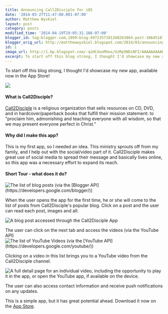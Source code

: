 ```yaml
---
title: Announcing Call2Disciple for iOS
date: '2014-03-27T11:47:00.001-07:00'
author: Matthew Wyskiel
layout: post
category: posts
modified_time: '2014-04-19T19:05:31.166-07:00'
blogger_id: tag:blogger.com,1999:blog-4972357101260263864.post-3864518771928266147
blogger_orig_url: http://matthewwyskiel.blogspot.com/2014/03/announcing-call2disciple-for-ios.html
id: 1
image_url: http://1.bp.blogspot.com/-qiHCdunMVws/UzRp5NDiNFI/AAAAAAAAAKs/7L52l1LxG9s/s1600/iTunesArtwork@2x.png
excerpt: To start off this blog strong, I thought I'd showcase my new app, available now in the App Store!
---
```


To start off this blog strong, I thought I'd showcase my new app, available now in the App Store!

![](http://1.bp.blogspot.com/-qiHCdunMVws/UzRp5NDiNFI/AAAAAAAAAKs/7L52l1LxG9s/s1600/iTunesArtwork@2x.png)

#### What is Call2Disciple?

[Call2Disciple](http://www.call2disciple.com/) is a religious organization that sells resources on CD, DVD, and in hardcover/paperback books that fulfill their mission statement: to "proclaim him, admonishing and teaching everyone with all wisdom, so that we may present everyone perfect in Christ."

#### Why did I make this app?

This is my first app, so I needed an idea. This ministry sprouts off from my family, and I help out with the social/video part of it. Call2Disciple makes great use of social media to spread their message and basically lives online, so this app was a necessary effort to expand its reach.

#### Short Tour - what does it do?

![](http://3.bp.blogspot.com/-9-xjVNaL9c0/UzRt4IyoTTI/AAAAAAAAAK4/MIrNTvT1eMQ/s1600/Screenshot+2014.03.01+18.20.35.png "The list of blog posts (via the [Blogger API](https://developers.google.com/blogger/))")

When the user opens the app for the first time, he or she will come to the list of posts from Call2Disciple's popular blog. Click on a post and the user can read each post, images and all:

![](http://4.bp.blogspot.com/-_xRKDkDH_So/UzRt4NwUn8I/AAAAAAAAALM/c7--aTzji9U/s1600/Screenshot+2014.03.01+18.20.30.png "A blog post accessed through the Call2Disciple App")

The user can click on the next tab and access the videos (via the YouTube API)
![](http://1.bp.blogspot.com/-qEvOjWFMr5A/UzRt4RZJePI/AAAAAAAAALI/I6iREv1WF7Y/s1600/Screenshot+2014.03.01+18.20.41.png "The list of YouTube Videos (via the [YouTube API](https://developers.google.com/youtube/))")

Clicking on a video in this list brings you to a YouTube video from the Call2Disciple channel.

![](http://1.bp.blogspot.com/-9hrBzaU5pWg/UzRt4xWlyYI/AAAAAAAAALQ/YU3fX0MxVtI/s1600/Screenshot+2014.03.01+18.20.46.png "A full detail page for an individual video, including the opportunity to play it in the app, or open the YouTube app, if available on the device.")

The user can also access contact information and receive push notifications on any updates.

This is a simple app, but it has great potential ahead. Download it now on the [App Store](https://itunes.apple.com/us/app/call2disciple/id833015192?mt=8&amp;uo=4).

